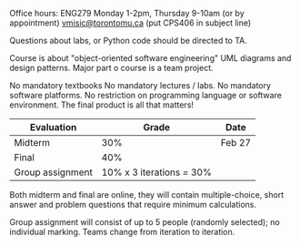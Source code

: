 
Office hours: ENG279 Monday 1-2pm, Thursday 9-10am (or by appointment)
vmisic@torontomu.ca (put CPS406 in subject line)

Questions about labs, or Python code should be directed to TA.

Course is about "object-oriented software engineering"
UML diagrams and design patterns. Major part o course is a team project.

No mandatory textbooks
No mandatory lectures / labs.
No mandatory software platforms.
No restriction on programming language or software environment.
The final product is all that matters!


| Evaluation       | Grade                    | Date   |
| ---------------- | ------------------------ | ------ |
| Midterm          | 30%                      | Feb 27 |
| Final            | 40%                      |        |
| Group assignment | 10% x 3 iterations = 30% |        |

Both midterm and final are online, they will contain multiple-choice, short answer and problem questions that require minimum calculations.

Group assignment will consist of up to 5 people (randomly selected); no individual marking.
Teams change from iteration to iteration.